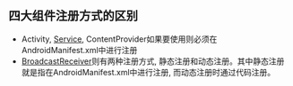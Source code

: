 ## 四大组件注册方式的区别
* Activity, [Service], ContentProvider如果要使用则必须在AndroidManifest.xml中进行注册 <br />
* [BroadcastReceiver]则有两种注册方式, 静态注册和动态注册。其中静态注册就是指在AndroidManifest.xml中进行注册, 而动态注册时通过代码注册。


[Service]:https://github.com/yangsanning/Keep/blob/master/Android%20%E5%9F%BA%E7%A1%80/11.Service.md
[BroadcastReceiver]:https://github.com/yangsanning/Keep/blob/master/Android%20%E5%9F%BA%E7%A1%80/13.BroadcastReceiver.md

